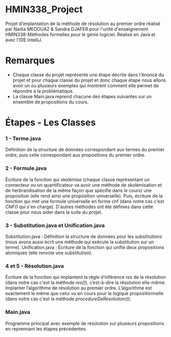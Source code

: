 # HMIN338_Project

Projet d'implantation de la méthode de résolution au premier ordre réalisé par Nadia MEDOUAZ & Sandra DJAFER pour l'unité d'enseignement HMIN338-Méthodes formelles pour le génie logiciel. Réalisé en Java et avec l'IDE IntelliJ.

# Remarques

- Chaque classe du projet représente une étape décrite dans l'énoncé du projet et pour chaque classe du projet et donc chaque étape nous allons avoir un ou plusieurs exemples qui montrent comment elle permet de répondre à la problématique.
- La classe Main.java reprend chacune des étapes suivantes sur un ensemble de propositions du cours.

# Étapes - Les Classes

### 1 - Terme.java

Définition de la structure de données correspondant aux termes du premier ordre, puis celle correspondant aux propositions du premier ordre.

### 2 - Formule.java

Écriture de la fonction qui skolémise (chaque classe représentant un connecteur ou un quantificateur va avoir une méthode de skolémisation et de herbrandisation de la même façon que spécifié dans le cours) une proposition (elle rend ainsi une proposition universelle). Puis, écriture de la fonction qui met une formule universelle en forme cnf (dans notre cas c'est *CNF()* qui s'en charge). D'autres méthodes ont été définies dans cette classe pour nous aider dans la suite du projet.

### 3 - Substitution.java et Unification.java

Substitution.java : Définition la structure de données pour les substitutions (nous avons aussi écrit une méthode qui exécute la substitution sur un terme). 
Unification.java : Écriture de la fonction qui unifie deux propositions atomiques (elle renvoie une substitution).

### 4 et 5 - Résolution.java

Écriture de la fonction qui implantent la règle d’inférence *res* de la résolution (dans notre cas c'est la méthode *res()*), c’est-à-dire la résolution elle-même.
Implanter l’algorithme de résolution au premier ordre. L’algorithme est exactement le même que
celui vu en cours pour la logique propositionnelle (dans notre cas c'est la méthode *procedureDeResolution()*).

### Main.java

Programme principal avec exemple de résolution sur plusieurs propositions en reprennant les étapes précédentes.


